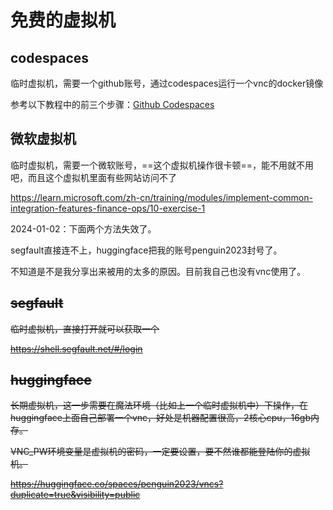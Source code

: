 # 免费的虚拟机

## codespaces

临时虚拟机，需要一个github账号，通过codespaces运行一个vnc的docker镜像

参考以下教程中的前三个步骤：[Github Codespaces](wiki/bingcookie2.html)

## 微软虚拟机

临时虚拟机，需要一个微软账号，==这个虚拟机操作很卡顿==，能不用就不用吧，而且这个虚拟机里面有些网站访问不了

https://learn.microsoft.com/zh-cn/training/modules/implement-common-integration-features-finance-ops/10-exercise-1

2024-01-02：下面两个方法失效了。

segfault直接连不上，huggingface把我的账号penguin2023封号了。

不知道是不是我分享出来被用的太多的原因。目前我自己也没有vnc使用了。

## ~~segfault~~

~~临时虚拟机，直接打开就可以获取一个~~

~~https://shell.segfault.net/#/login~~

## ~~huggingface~~

~~长期虚拟机，这一步需要在魔法环境（比如上一个临时虚拟机中）下操作，在huggingface上面自己部署一个vnc，好处是机器配置很高，2核心cpu，16gb内存。~~

~~VNC_PW环境变量是虚拟机的密码，一定要设置，要不然谁都能登陆你的虚拟机。~~

~~https://huggingface.co/spaces/penguin2023/vncs?duplicate=true&visibility=public~~
